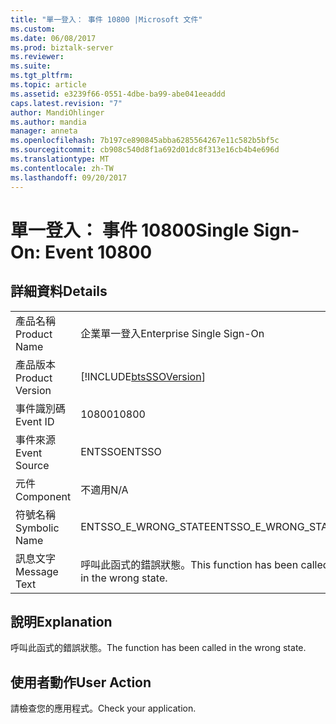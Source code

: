 ```yaml
---
title: "單一登入： 事件 10800 |Microsoft 文件"
ms.custom: 
ms.date: 06/08/2017
ms.prod: biztalk-server
ms.reviewer: 
ms.suite: 
ms.tgt_pltfrm: 
ms.topic: article
ms.assetid: e3239f66-0551-4dbe-ba99-abe041eeaddd
caps.latest.revision: "7"
author: MandiOhlinger
ms.author: mandia
manager: anneta
ms.openlocfilehash: 7b197ce890845abba6285564267e11c582b5bf5c
ms.sourcegitcommit: cb908c540d8f1a692d01dc8f313e16cb4b4e696d
ms.translationtype: MT
ms.contentlocale: zh-TW
ms.lasthandoff: 09/20/2017
---
```

# <a name="single-sign-on-event-10800"></a><span data-ttu-id="d850b-102">單一登入： 事件 10800</span><span class="sxs-lookup"><span data-stu-id="d850b-102">Single Sign-On: Event 10800</span></span>
## <a name="details"></a><span data-ttu-id="d850b-103">詳細資料</span><span class="sxs-lookup"><span data-stu-id="d850b-103">Details</span></span>  
  
|||  
|-|-|  
|<span data-ttu-id="d850b-104">產品名稱</span><span class="sxs-lookup"><span data-stu-id="d850b-104">Product Name</span></span>|<span data-ttu-id="d850b-105">企業單一登入</span><span class="sxs-lookup"><span data-stu-id="d850b-105">Enterprise Single Sign-On</span></span>|  
|<span data-ttu-id="d850b-106">產品版本</span><span class="sxs-lookup"><span data-stu-id="d850b-106">Product Version</span></span>|[!INCLUDE[btsSSOVersion](../includes/btsssoversion-md.md)]|  
|<span data-ttu-id="d850b-107">事件識別碼</span><span class="sxs-lookup"><span data-stu-id="d850b-107">Event ID</span></span>|<span data-ttu-id="d850b-108">10800</span><span class="sxs-lookup"><span data-stu-id="d850b-108">10800</span></span>|  
|<span data-ttu-id="d850b-109">事件來源</span><span class="sxs-lookup"><span data-stu-id="d850b-109">Event Source</span></span>|<span data-ttu-id="d850b-110">ENTSSO</span><span class="sxs-lookup"><span data-stu-id="d850b-110">ENTSSO</span></span>|  
|<span data-ttu-id="d850b-111">元件</span><span class="sxs-lookup"><span data-stu-id="d850b-111">Component</span></span>|<span data-ttu-id="d850b-112">不適用</span><span class="sxs-lookup"><span data-stu-id="d850b-112">N/A</span></span>|  
|<span data-ttu-id="d850b-113">符號名稱</span><span class="sxs-lookup"><span data-stu-id="d850b-113">Symbolic Name</span></span>|<span data-ttu-id="d850b-114">ENTSSO_E_WRONG_STATE</span><span class="sxs-lookup"><span data-stu-id="d850b-114">ENTSSO_E_WRONG_STATE</span></span>|  
|<span data-ttu-id="d850b-115">訊息文字</span><span class="sxs-lookup"><span data-stu-id="d850b-115">Message Text</span></span>|<span data-ttu-id="d850b-116">呼叫此函式的錯誤狀態。</span><span class="sxs-lookup"><span data-stu-id="d850b-116">This function has been called in the wrong state.</span></span>|  
  
## <a name="explanation"></a><span data-ttu-id="d850b-117">說明</span><span class="sxs-lookup"><span data-stu-id="d850b-117">Explanation</span></span>  
 <span data-ttu-id="d850b-118">呼叫此函式的錯誤狀態。</span><span class="sxs-lookup"><span data-stu-id="d850b-118">The function has been called in the wrong state.</span></span>  
  
## <a name="user-action"></a><span data-ttu-id="d850b-119">使用者動作</span><span class="sxs-lookup"><span data-stu-id="d850b-119">User Action</span></span>  
 <span data-ttu-id="d850b-120">請檢查您的應用程式。</span><span class="sxs-lookup"><span data-stu-id="d850b-120">Check your application.</span></span>